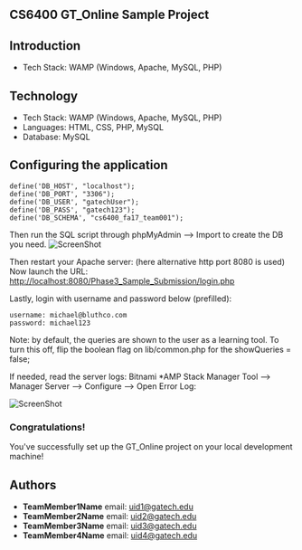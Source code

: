 ## CS6400 GT_Online Sample Project

## Introduction

- Tech Stack: WAMP (Windows, Apache, MySQL, PHP)

## Technology

- Tech Stack: WAMP (Windows, Apache, MySQL, PHP)
- Languages: HTML, CSS, PHP, MySQL
- Database: MySQL

## Configuring the application

```
define('DB_HOST', "localhost");
define('DB_PORT', "3306");
define('DB_USER', "gatechUser");
define('DB_PASS', "gatech123");
define('DB_SCHEMA', "cs6400_fa17_team001");
```

Then run the SQL script through phpMyAdmin --> Import to create the DB you need.
![ScreenShot](https://github.gatech.edu/gt-omscs-dbscd-spr17/6400Spring17_Phase3_Sample_Submission/blob/master/img/import_sql.png)

Then restart your Apache server: (here alternative http port 8080 is used)
Now launch the URL:
[http://localhost:8080/Phase3_Sample_Submission/login.php](http://localhost:8080/Phase3_Sample_Submission/login.php)

Lastly, login with username and password below (prefilled):

```
username: michael@bluthco.com
password: michael123
```

Note: by default, the queries are shown to the user as a learning tool. To turn this off, flip the boolean flag on lib/common.php for the showQueries = false;

If needed, read the server logs:
Bitnami \*AMP Stack Manager Tool --> Manager Server --> Configure --> Open Error Log:

![ScreenShot](https://github.gatech.edu/gt-omscs-dbscd-spr17/6400Spring17_Phase3_Sample_Submission/blob/master/img/error_log.png)

### Congratulations!

You've successfully set up the GT_Online project on your local development machine!

## Authors

- **TeamMember1Name** email: [uid1@gatech.edu](mailto:uid1@gatech.edu)
- **TeamMember2Name** email: [uid2@gatech.edu](mailto:uid2@gatech.edu)
- **TeamMember3Name** email: [uid3@gatech.edu](mailto:uid3@gatech.edu)
- **TeamMember4Name** email: [uid4@gatech.edu](uid4@gatech.edu)
